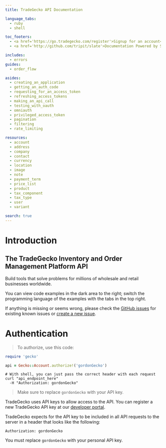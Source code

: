 ```yaml
---
title: TradeGecko API Documentation

language_tabs:
  - ruby
  - shell

toc_footers:
  - <a href='https://go.tradegecko.com/register'>Signup for an account</a>
  - <a href='http://github.com/tripit/slate'>Documentation Powered by Slate</a>

includes:
  - errors
guides:
  - order_flow

asides:
  - creating_an_application
  - getting_an_auth_code
  - requesting_for_an_access_token
  - refreshing_access_tokens
  - making_an_api_call
  - testing_with_oauth
  - omniauth
  - privileged_access_token
  - pagination
  - filtering
  - rate_limiting

resources:
  - account
  - address
  - company
  - contact
  - currency
  - location
  - image
  - note
  - payment_term
  - price_list
  - product
  - tax_component
  - tax_type
  - user
  - variant

search: true
---
```


# Introduction

## The TradeGecko Inventory and Order Management Platform API

Build tools that solve problems for millions of wholesale and retail businesses worldwide.

You can view code examples in the dark area to the right; switch the programming language of the examples with the tabs in the top right.

If anything is missing or seems wrong, please check the [GitHub issues](https://github.com/tradegecko/smaug/issues)
for existing known issues or [create a new issue](https://github.com/tradegecko/smaug/issues/new).

# Authentication

> To authorize, use this code:

```ruby
require 'gecko'

api = Gecko::Account.authorize!('gordonGecko')
```

```shell
# With shell, you can just pass the correct header with each request
curl "api_endpoint_here"
  -H "Authorization: gordonGecko"
```

> Make sure to replace `gordonGecko` with your API key.

TradeGecko uses API keys to allow access to the API. You can register a new TradeGecko API key at our [developer portal](http://developer.tradegecko.com/).

TradeGecko expects for the API key to be included in all API requests to the server in a header that looks like the following:

`Authorization: gordonGecko`

<aside class="notice">
You must replace <code>gordonGecko</code> with your personal API key.
</aside>
